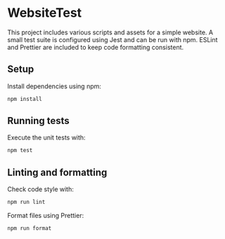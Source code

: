 # WebsiteTest

This project includes various scripts and assets for a simple website. A small test suite is configured using Jest and can be run with npm. ESLint and Prettier are included to keep code formatting consistent.

## Setup

Install dependencies using npm:

```bash
npm install
```

## Running tests

Execute the unit tests with:

```bash
npm test
```

## Linting and formatting

Check code style with:

```bash
npm run lint
```

Format files using Prettier:

```bash
npm run format
```

